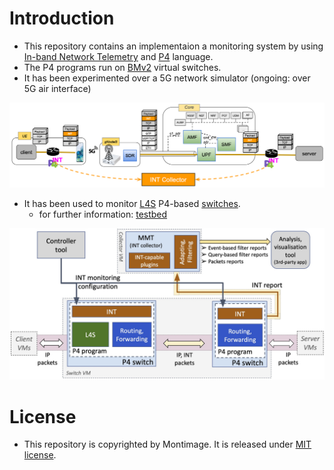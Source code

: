 # Introduction

- This repository contains an implementaion a monitoring system by using [In-band Network Telemetry](https://p4.org/p4-spec/docs/INT_v2_1.pdf) and [P4](https://p4.org) language.
- The P4 programs run on [BMv2](https://github.com/p4lang/behavioral-model) virtual switches.
- It has been experimented over a 5G network simulator (ongoing: over 5G air interface)

<img src=img/monitoring-5g.png width=600px>

- It has been used to monitor [L4S](https://datatracker.ietf.org/doc/draft-ietf-tsvwg-l4s-arch) P4-based [switches](https://ieeexplore.ieee.org/document/9631539).
   - for further information: [testbed](https://github.com/mosaico-anr/p4-int-l4s/tree/main/testbed)

<img src=img/monitoring-l4s.jpg width=600px>


# License

- This repository is copyrighted by Montimage. It is released under [MIT license](./LICENSE).

